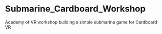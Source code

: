 # Submarine_Cardboard_Workshop
Academy of VR workshop building a simple submarine game for Cardboard VR
